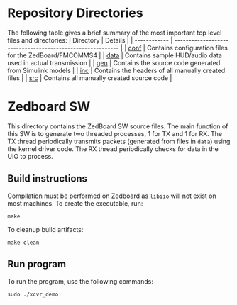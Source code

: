 # Repository Directories
The following table gives a brief summary of the most important top level files and directories:
| Directory    | Details                                                    |
| ------------ | ---------------------------------------------------------- |
| [conf](conf) | Contains configuration files for the ZedBoard/FMCOMMS4     |
| [data](data) | Contains sample HUD/audio data used in actual transmission |
| [gen](gen)   | Contains the source code generated from Simulink models 	|
| [inc](inc)   | Contains the headers of all manually created files     	|
| [src](src)   | Contains all manually created source code               	|


# Zedboard SW
This directory contains the ZedBoard SW source files.
The main function of this SW is to generate two threaded processes, 1 for TX and 1 for RX.
The TX thread periodically transmits packets (generated from files in `data`) using the kernel driver code.
The RX thread periodically checks for data in the UIO to process.

## Build instructions
Compilation must be performed on Zedboard as `libiio` will not exist on most machines.
To create the executable, run:

```
make
```

To cleanup build artifacts:

```
make clean
```

## Run program
To run the program, use the following commands:

```
sudo ./xcvr_demo
```
